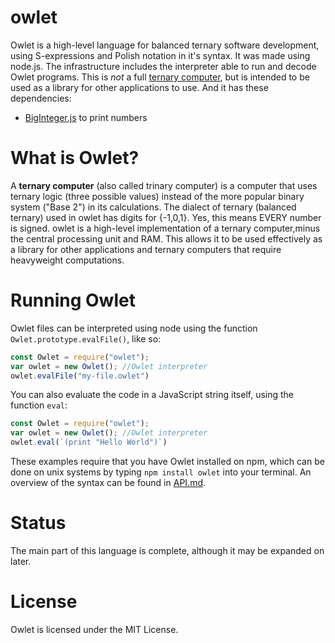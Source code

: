 # owlet
Owlet is a high-level language for balanced ternary software development, using S-expressions and Polish notation in it's syntax. It was made using node.js. The infrastructure includes the interpreter able to run and decode Owlet programs. This is *not* a full [ternary computer](https://en.wikipedia.org/wiki/Ternary_computer), but is intended to be used as a library for other applications to use. And it has these dependencies:
* [BigInteger.js](https://github.com/peterolson/BigInteger.js/) to print numbers

# What is Owlet?
A **ternary computer** (also called trinary computer) is a computer that uses ternary logic (three possible values) instead of the more popular binary system ("Base 2") in its calculations. The dialect of ternary (balanced ternary) used in owlet has digits for {-1,0,1}. Yes, this means EVERY number is signed. owlet is a high-level implementation of a ternary computer,minus the central processing unit and RAM. This allows it to be used effectively as a library for other applications and ternary computers that require heavyweight computations.

# Running Owlet
Owlet files can be interpreted using node using the function `Owlet.prototype.evalFile()`, like so:
```js
const Owlet = require("owlet");
var owlet = new Owlet(); //Owlet interpreter
owlet.evalFile("my-file.owlet")
```

You can also evaluate the code in a JavaScript string itself, using the function `eval`:
```js
const Owlet = require("owlet");
var owlet = new Owlet(); //Owlet interpreter
owlet.eval(`(print "Hello World")`)
```

These examples require that you have Owlet installed on npm, which can be done on unix systems by typing `npm install owlet` into your terminal. An overview of the syntax can be found in [API.md](API.md).

# Status
The main part of this language is complete, although it may be expanded on later.

# License
Owlet is licensed under the MIT License.


